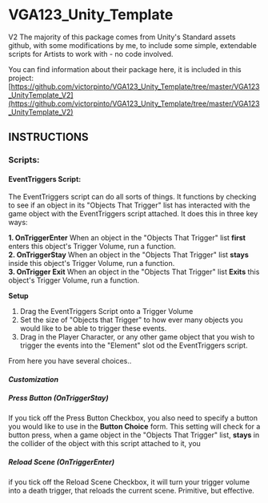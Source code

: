 # VGA123_Unity_Template
 V2
 The majority of this package comes from Unity's Standard assets github, with some modifications by me, to include some simple, extendable scripts for Artists to work with - no code involved. 

You can find information about their package here, it is included in this project:
[https://github.com/victorpinto/VGA123_Unity_Template/tree/master/VGA123_UnityTemplate_V2](https://github.com/victorpinto/VGA123_Unity_Template/tree/master/VGA123_UnityTemplate_V2)

## INSTRUCTIONS 
### Scripts: 
#### EventTriggers Script:
The EventTriggers script can do all sorts of things. It functions by checking to see if an object in its "Objects That Trigger" list has interacted with the game object with the EventTriggers script attached. It does this in three key ways:

 **1. **OnTriggerEnter****
When an object in the "Objects That Trigger" list **first** enters this object's Trigger Volume, run a function.   
 **2. OnTriggerStay**
When an object in the "Objects That Trigger" list **stays** inside this object's Trigger Volume, run a function.  
 **3. OnTrigger Exit**
When an object in the "Objects That Trigger" list **Exits** this object's Trigger Volume, run a function. 

**Setup**

 1. Drag the EventTriggers Script onto a Trigger Volume 
 2. Set the size of "Objects that Trigger" to how ever many objects you would like to be able to trigger these events. 
 3. Drag in the Player Character, or any other game object that you wish to trigger the events into the "Element" slot od the EventTriggers script. 

From here you have several choices..
#### *Customization* 
 ##### Press Button (OnTriggerStay)
 If you tick off the Press Button Checkbox, you also need to specify a button you would like to use in the **Button Choice** form. This setting will check for a button press, when a game object in the "Objects That Trigger" list, **stays** in the collider of the object with this script attached to it, you
##### Reload Scene (OnTriggerEnter)
if you tick off the Reload Scene Checkbox, it will turn your trigger volume into a death trigger, that reloads the current scene. Primitive, but effective. 


 



<!--stackedit_data:
eyJoaXN0b3J5IjpbLTI4ODEyMjY4LC0xMjMxNzk1NjkwXX0=
-->